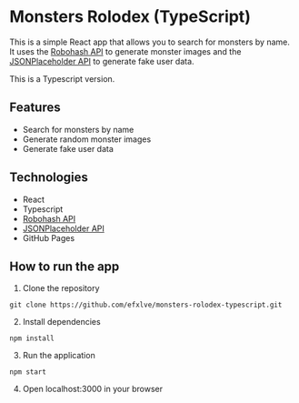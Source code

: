 # Monsters Rolodex (TypeScript)
This is a simple React app that allows you to search for monsters by name. It uses the [Robohash API](https://robohash.org/) to generate monster images and the [JSONPlaceholder API](https://jsonplaceholder.typicode.com/) to generate fake user data.

This is a Typescript version.

## Features
- Search for monsters by name
- Generate random monster images
- Generate fake user data

## Technologies
- React
- Typescript
- [Robohash API](https://robohash.org/)
- [JSONPlaceholder API](https://jsonplaceholder.typicode.com/)
- GitHub Pages

## How to run the app
1. Clone the repository
```
git clone https://github.com/efxlve/monsters-rolodex-typescript.git
```
2. Install dependencies
```
npm install
```
3. Run the application
```
npm start
```
4. Open localhost:3000 in your browser

